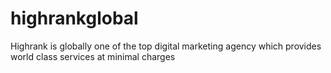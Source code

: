 # highrankglobal
Highrank is globally one of the top digital marketing agency which provides world class services at minimal charges
